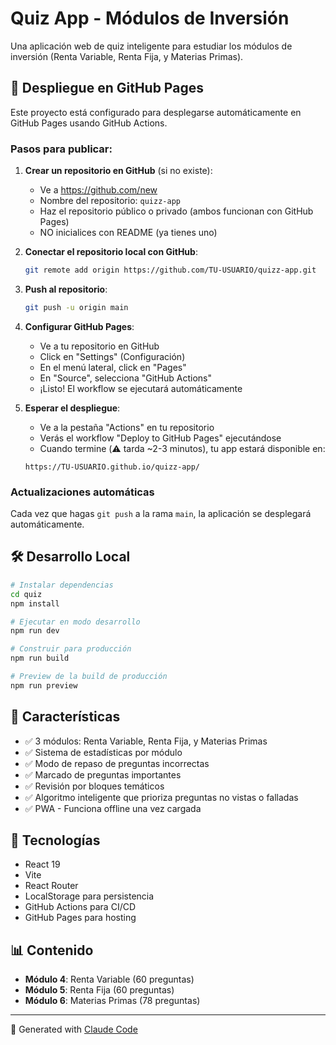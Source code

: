 # Quiz App - Módulos de Inversión

Una aplicación web de quiz inteligente para estudiar los módulos de inversión (Renta Variable, Renta Fija, y Materias Primas).

## 🚀 Despliegue en GitHub Pages

Este proyecto está configurado para desplegarse automáticamente en GitHub Pages usando GitHub Actions.

### Pasos para publicar:

1. **Crear un repositorio en GitHub** (si no existe):
   - Ve a https://github.com/new
   - Nombre del repositorio: `quizz-app`
   - Haz el repositorio público o privado (ambos funcionan con GitHub Pages)
   - NO inicialices con README (ya tienes uno)

2. **Conectar el repositorio local con GitHub**:
   ```bash
   git remote add origin https://github.com/TU-USUARIO/quizz-app.git
   ```

3. **Push al repositorio**:
   ```bash
   git push -u origin main
   ```

4. **Configurar GitHub Pages**:
   - Ve a tu repositorio en GitHub
   - Click en "Settings" (Configuración)
   - En el menú lateral, click en "Pages"
   - En "Source", selecciona "GitHub Actions"
   - ¡Listo! El workflow se ejecutará automáticamente

5. **Esperar el despliegue**:
   - Ve a la pestaña "Actions" en tu repositorio
   - Verás el workflow "Deploy to GitHub Pages" ejecutándose
   - Cuando termine (⚠️ tarda ~2-3 minutos), tu app estará disponible en:
   ```
   https://TU-USUARIO.github.io/quizz-app/
   ```

### Actualizaciones automáticas

Cada vez que hagas `git push` a la rama `main`, la aplicación se desplegará automáticamente.

## 🛠️ Desarrollo Local

```bash
# Instalar dependencias
cd quiz
npm install

# Ejecutar en modo desarrollo
npm run dev

# Construir para producción
npm run build

# Preview de la build de producción
npm run preview
```

## 📱 Características

- ✅ 3 módulos: Renta Variable, Renta Fija, y Materias Primas
- ✅ Sistema de estadísticas por módulo
- ✅ Modo de repaso de preguntas incorrectas
- ✅ Marcado de preguntas importantes
- ✅ Revisión por bloques temáticos
- ✅ Algoritmo inteligente que prioriza preguntas no vistas o falladas
- ✅ PWA - Funciona offline una vez cargada

## 🎯 Tecnologías

- React 19
- Vite
- React Router
- LocalStorage para persistencia
- GitHub Actions para CI/CD
- GitHub Pages para hosting

## 📊 Contenido

- **Módulo 4**: Renta Variable (60 preguntas)
- **Módulo 5**: Renta Fija (60 preguntas)
- **Módulo 6**: Materias Primas (78 preguntas)

---

🤖 Generated with [Claude Code](https://claude.com/claude-code)
